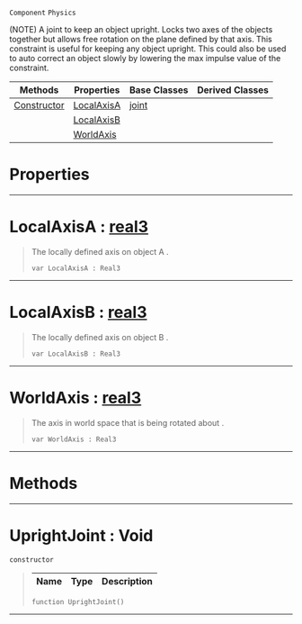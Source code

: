  `Component` `Physics`



(NOTE) A joint to keep an object upright. Locks two axes of the objects together but allows free rotation on the plane defined by that axis. This constraint is useful for keeping any object upright. This could also be used to auto correct an object slowly by lowering the max impulse value of the constraint.

|Methods|Properties|Base Classes|Derived Classes|
|---|---|---|---|
|[ Constructor](https://github.com/zeroengineteam/ZeroDocs/blob/master/code_reference/class_reference/uprightjoint.markdown#uprightjoint-void)|[ LocalAxisA](https://github.com/zeroengineteam/ZeroDocs/blob/master/code_reference/class_reference/uprightjoint.markdown#localaxisa-zero-engine-d)|[joint](https://github.com/zeroengineteam/ZeroDocs/blob/master/code_reference/class_reference/joint.markdown)| |
| |[ LocalAxisB](https://github.com/zeroengineteam/ZeroDocs/blob/master/code_reference/class_reference/uprightjoint.markdown#localaxisb-zero-engine-d)| | |
| |[ WorldAxis](https://github.com/zeroengineteam/ZeroDocs/blob/master/code_reference/class_reference/uprightjoint.markdown#worldaxis-zero-engine-do)| | |


 #  Properties


---  
 #  LocalAxisA : [real3](https://github.com/zeroengineteam/ZeroDocs/blob/master/code_reference/nada_base_types/real3.markdown)

> The locally defined axis on object A . 
> ``` lang=cpp, name=Nada
> var LocalAxisA : Real3


---  
 #  LocalAxisB : [real3](https://github.com/zeroengineteam/ZeroDocs/blob/master/code_reference/nada_base_types/real3.markdown)

> The locally defined axis on object B . 
> ``` lang=cpp, name=Nada
> var LocalAxisB : Real3


---  
 #  WorldAxis : [real3](https://github.com/zeroengineteam/ZeroDocs/blob/master/code_reference/nada_base_types/real3.markdown)

> The axis in world space that is being rotated about . 
> ``` lang=cpp, name=Nada
> var WorldAxis : Real3


---  
 #  Methods


---  
 #  UprightJoint : Void

 `constructor`

> 
> |Name|Type|Description|
> |---|---|---|
> ``` lang=cpp, name=Nada
> function UprightJoint()
> ``` 


---  
 

 